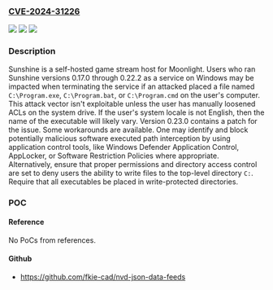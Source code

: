 ### [CVE-2024-31226](https://cve.mitre.org/cgi-bin/cvename.cgi?name=CVE-2024-31226)
![](https://img.shields.io/static/v1?label=Product&message=Sunshine&color=blue)
![](https://img.shields.io/static/v1?label=Version&message=%3D%20%3E%3D%200.17.0%2C%20%3C%200.23.0%20&color=brighgreen)
![](https://img.shields.io/static/v1?label=Vulnerability&message=CWE-428%3A%20Unquoted%20Search%20Path%20or%20Element&color=brighgreen)

### Description

Sunshine is a self-hosted game stream host for Moonlight. Users who ran Sunshine versions 0.17.0 through 0.22.2 as a service on Windows may be impacted when terminating the service if an attacked placed a file named `C:\Program.exe`, `C:\Program.bat`, or `C:\Program.cmd` on the user's computer. This attack vector isn't exploitable unless the user has manually loosened ACLs on the system drive. If the user's system locale is not English, then the name of the executable will likely vary. Version 0.23.0 contains a patch for the issue. Some workarounds are available. One may identify and block potentially malicious software executed path interception by using application control tools, like Windows Defender Application Control, AppLocker, or Software Restriction Policies where appropriate. Alternatively, ensure that proper permissions and directory access control are set to deny users the ability to write files to the top-level directory `C:`. Require that all executables be placed in write-protected directories.

### POC

#### Reference
No PoCs from references.

#### Github
- https://github.com/fkie-cad/nvd-json-data-feeds


